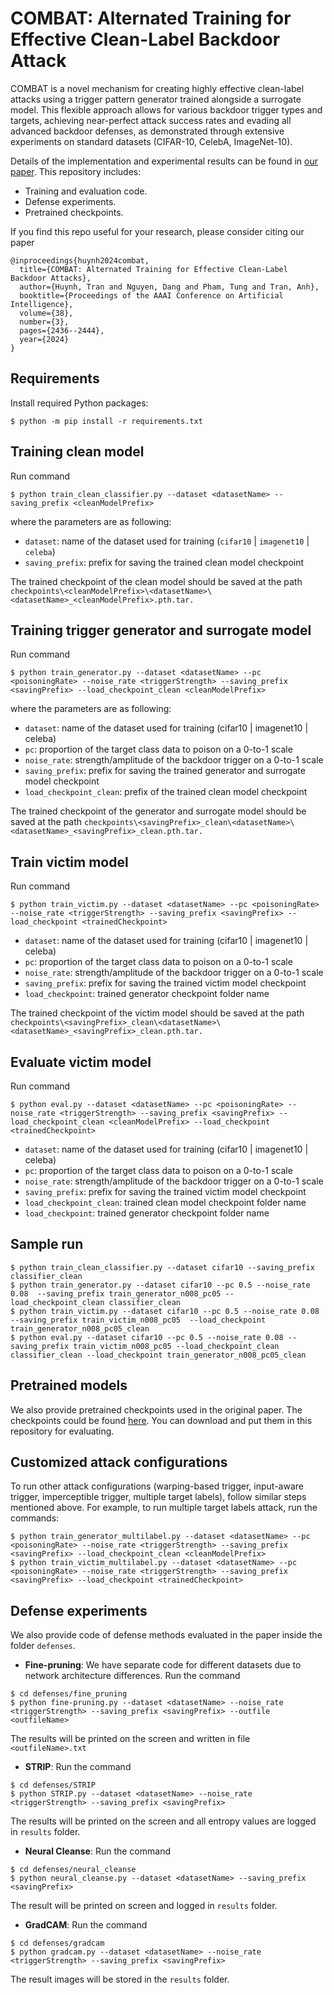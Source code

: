 # COMBAT: Alternated Training for Effective Clean-Label Backdoor Attack

COMBAT is a novel mechanism for creating highly effective clean-label attacks using a trigger pattern generator trained alongside a surrogate model. This flexible approach allows for various backdoor trigger types and targets, achieving near-perfect attack success rates and evading all advanced backdoor defenses, as demonstrated through extensive experiments on standard datasets (CIFAR-10, CelebA, ImageNet-10).

Details of the implementation and experimental results can be found in [our paper](https://ojs.aaai.org/index.php/AAAI/article/view/28019). This repository includes:

- Training and evaluation code.
- Defense experiments.
- Pretrained checkpoints.

If you find this repo useful for your research, please consider citing our paper
```
@inproceedings{huynh2024combat,
  title={COMBAT: Alternated Training for Effective Clean-Label Backdoor Attacks},
  author={Huynh, Tran and Nguyen, Dang and Pham, Tung and Tran, Anh},
  booktitle={Proceedings of the AAAI Conference on Artificial Intelligence},
  volume={38},
  number={3},
  pages={2436--2444},
  year={2024}
}
```

## Requirements
Install required Python packages:
```
$ python -m pip install -r requirements.txt
```
## Training clean model
Run command
```
$ python train_clean_classifier.py --dataset <datasetName> --saving_prefix <cleanModelPrefix>
```

where the parameters are as following:
- `dataset`: name of the dataset used for training (`cifar10` | `imagenet10` | `celeba`)
- `saving_prefix`: prefix for saving the trained clean model checkpoint
  
The trained checkpoint of the clean model should be saved at the path `checkpoints\<cleanModelPrefix>\<datasetName>\<datasetName>_<cleanModelPrefix>.pth.tar.`


## Training trigger generator and surrogate model 
Run command
```
$ python train_generator.py --dataset <datasetName> --pc <poisoningRate> --noise_rate <triggerStrength> --saving_prefix <savingPrefix> --load_checkpoint_clean <cleanModelPrefix>
``` 

where the parameters are as following:
- `dataset`: name of the dataset used for training (cifar10 | imagenet10 | celeba)
- `pc`: proportion of the target class data to poison on a 0-to-1 scale
- `noise_rate`: strength/amplitude of the backdoor trigger on a 0-to-1 scale
- `saving_prefix`: prefix for saving the trained generator and surrogate model checkpoint
- `load_checkpoint_clean`: prefix of the trained clean model checkpoint

The trained checkpoint of the generator and surrogate model should be saved at the path `checkpoints\<savingPrefix>_clean\<datasetName>\<datasetName>_<savingPrefix>_clean.pth.tar.`

## Train victim model
Run command
```
$ python train_victim.py --dataset <datasetName> --pc <poisoningRate> --noise_rate <triggerStrength> --saving_prefix <savingPrefix> --load_checkpoint <trainedCheckpoint>
```
- `dataset`: name of the dataset used for training (cifar10 | imagenet10 | celeba)
- `pc`: proportion of the target class data to poison on a 0-to-1 scale
- `noise_rate`: strength/amplitude of the backdoor trigger on a 0-to-1 scale
- `saving_prefix`: prefix for saving the trained victim model checkpoint
- `load_checkpoint`: trained generator checkpoint folder name

The trained checkpoint of the victim model should be saved at the path `checkpoints\<savingPrefix>_clean\<datasetName>\<datasetName>_<savingPrefix>_clean.pth.tar.`

## Evaluate victim model
Run command
```
$ python eval.py --dataset <datasetName> --pc <poisoningRate> --noise_rate <triggerStrength> --saving_prefix <savingPrefix> --load_checkpoint_clean <cleanModelPrefix> --load_checkpoint <trainedCheckpoint>
```
- `dataset`: name of the dataset used for training (cifar10 | imagenet10 | celeba)
- `pc`: proportion of the target class data to poison on a 0-to-1 scale
- `noise_rate`: strength/amplitude of the backdoor trigger on a 0-to-1 scale
- `saving_prefix`: prefix for saving the trained victim model checkpoint
- `load_checkpoint_clean`: trained clean model checkpoint folder name
- `load_checkpoint`: trained generator checkpoint folder name
  
## Sample run
```
$ python train_clean_classifier.py --dataset cifar10 --saving_prefix classifier_clean
$ python train_generator.py --dataset cifar10 --pc 0.5 --noise_rate 0.08  --saving_prefix train_generator_n008_pc05 --load_checkpoint_clean classifier_clean
$ python train_victim.py --dataset cifar10 --pc 0.5 --noise_rate 0.08 --saving_prefix train_victim_n008_pc05  --load_checkpoint train_generator_n008_pc05_clean
$ python eval.py --dataset cifar10 --pc 0.5 --noise_rate 0.08 --saving_prefix train_victim_n008_pc05 --load_checkpoint_clean classifier_clean --load_checkpoint train_generator_n008_pc05_clean
```
## Pretrained models
We also provide pretrained checkpoints used in the original paper. The checkpoints could be found [here](https://drive.google.com/drive/folders/1YnHTkeSiOzRlXbjd6OKLs9jXHWSikATQ?usp=sharing). You can download and put them in this repository for evaluating.

## Customized attack configurations
To run other attack configurations (warping-based trigger, input-aware trigger, imperceptible trigger, multiple target labels), follow similar steps mentioned above. For example, to run multiple target labels attack, run the commands:
```
$ python train_generator_multilabel.py --dataset <datasetName> --pc <poisoningRate> --noise_rate <triggerStrength> --saving_prefix <savingPrefix> --load_checkpoint_clean <cleanModelPrefix>
$ python train_victim_multilabel.py --dataset <datasetName> --pc <poisoningRate> --noise_rate <triggerStrength> --saving_prefix <savingPrefix> --load_checkpoint <trainedCheckpoint>
```
## Defense experiments
We also provide code of defense methods evaluated in the paper inside the folder `defenses`.
- **Fine-pruning**: We have separate code for different datasets due to network architecture differences. Run the command
```
$ cd defenses/fine_pruning
$ python fine-pruning.py --dataset <datasetName> --noise_rate <triggerStrength> --saving_prefix <savingPrefix> --outfile <outfileName>
```
The results will be printed on the screen and written in file `<outfileName>.txt`
- **STRIP**: Run the command
```
$ cd defenses/STRIP
$ python STRIP.py --dataset <datasetName> --noise_rate <triggerStrength> --saving_prefix <savingPrefix>
```
The results will be printed on the screen and all entropy values are logged in `results` folder.
- **Neural Cleanse**: Run the command
```
$ cd defenses/neural_cleanse
$ python neural_cleanse.py --dataset <datasetName> --saving_prefix <savingPrefix>
```
The result will be printed on screen and logged in `results` folder.
- **GradCAM**: Run the command
```
$ cd defenses/gradcam
$ python gradcam.py --dataset <datasetName> --noise_rate <triggerStrength> --saving_prefix <savingPrefix>
```
The result images will be stored in the `results` folder.
